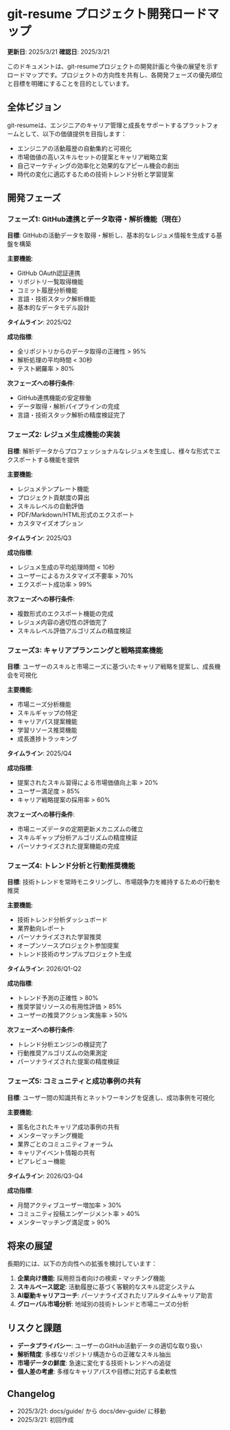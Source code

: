 # git-resume プロジェクト開発ロードマップ

**更新日**: 2025/3/21
**確認日**: 2025/3/21

このドキュメントは、git-resumeプロジェクトの開発計画と今後の展望を示すロードマップです。プロジェクトの方向性を共有し、各開発フェーズの優先順位と目標を明確にすることを目的としています。

## 全体ビジョン

git-resumeは、エンジニアのキャリア管理と成長をサポートするプラットフォームとして、以下の価値提供を目指します：

- エンジニアの活動履歴の自動集約と可視化
- 市場価値の高いスキルセットの提案とキャリア戦略立案
- 自己マーケティングの効率化と効果的なアピール機会の創出
- 時代の変化に適応するための技術トレンド分析と学習提案

## 開発フェーズ

### フェーズ1: GitHub連携とデータ取得・解析機能（現在）

**目標**: GitHubの活動データを取得・解析し、基本的なレジュメ情報を生成する基盤を構築

**主要機能**:
- GitHub OAuth認証連携
- リポジトリ一覧取得機能
- コミット履歴分析機能
- 言語・技術スタック解析機能
- 基本的なデータモデル設計

**タイムライン**: 2025/Q2

**成功指標**:
- 全リポジトリからのデータ取得の正確性 > 95%
- 解析処理の平均時間 < 30秒
- テスト網羅率 > 80%

**次フェーズへの移行条件**:
- GitHub連携機能の安定稼働
- データ取得・解析パイプラインの完成
- 言語・技術スタック解析の精度検証完了

### フェーズ2: レジュメ生成機能の実装

**目標**: 解析データからプロフェッショナルなレジュメを生成し、様々な形式でエクスポートする機能を提供

**主要機能**:
- レジュメテンプレート機能
- プロジェクト貢献度の算出
- スキルレベルの自動評価
- PDF/Markdown/HTML形式のエクスポート
- カスタマイズオプション

**タイムライン**: 2025/Q3

**成功指標**:
- レジュメ生成の平均処理時間 < 10秒
- ユーザーによるカスタマイズ不要率 > 70%
- エクスポート成功率 > 99%

**次フェーズへの移行条件**:
- 複数形式のエクスポート機能の完成
- レジュメ内容の適切性の評価完了
- スキルレベル評価アルゴリズムの精度検証

### フェーズ3: キャリアプランニングと戦略提案機能

**目標**: ユーザーのスキルと市場ニーズに基づいたキャリア戦略を提案し、成長機会を可視化

**主要機能**:
- 市場ニーズ分析機能
- スキルギャップの特定
- キャリアパス提案機能
- 学習リソース推奨機能
- 成長進捗トラッキング

**タイムライン**: 2025/Q4

**成功指標**:
- 提案されたスキル習得による市場価値向上率 > 20%
- ユーザー満足度 > 85%
- キャリア戦略提案の採用率 > 60%

**次フェーズへの移行条件**:
- 市場ニーズデータの定期更新メカニズムの確立
- スキルギャップ分析アルゴリズムの精度検証
- パーソナライズされた提案機能の完成

### フェーズ4: トレンド分析と行動推奨機能

**目標**: 技術トレンドを常時モニタリングし、市場競争力を維持するための行動を推奨

**主要機能**:
- 技術トレンド分析ダッシュボード
- 業界動向レポート
- パーソナライズされた学習推奨
- オープンソースプロジェクト参加提案
- トレンド技術のサンプルプロジェクト生成

**タイムライン**: 2026/Q1-Q2

**成功指標**:
- トレンド予測の正確性 > 80%
- 推奨学習リソースの有用性評価 > 85%
- ユーザーの推奨アクション実施率 > 50%

**次フェーズへの移行条件**:
- トレンド分析エンジンの検証完了
- 行動推奨アルゴリズムの効果測定
- パーソナライズされた提案の精度検証

### フェーズ5: コミュニティと成功事例の共有

**目標**: ユーザー間の知識共有とネットワーキングを促進し、成功事例を可視化

**主要機能**:
- 匿名化されたキャリア成功事例の共有
- メンターマッチング機能
- 業界ごとのコミュニティフォーラム
- キャリアイベント情報の共有
- ピアレビュー機能

**タイムライン**: 2026/Q3-Q4

**成功指標**:
- 月間アクティブユーザー増加率 > 30%
- コミュニティ投稿エンゲージメント率 > 40%
- メンターマッチング満足度 > 90%

## 将来の展望

長期的には、以下の方向性への拡張を検討しています：

1. **企業向け機能**: 採用担当者向けの検索・マッチング機能
2. **スキルベース認定**: 活動履歴に基づく客観的なスキル認定システム
3. **AI駆動キャリアコーチ**: パーソナライズされたリアルタイムキャリア助言
4. **グローバル市場分析**: 地域別の技術トレンドと市場ニーズの分析

## リスクと課題

- **データプライバシー**: ユーザーのGitHub活動データの適切な取り扱い
- **解析精度**: 多様なリポジトリ構造からの正確なスキル抽出
- **市場データの鮮度**: 急速に変化する技術トレンドへの追従
- **個人差の考慮**: 多様なキャリアパスや目標に対応する柔軟性

## Changelog

- 2025/3/21: docs/guide/ から docs/dev-guide/ に移動
- 2025/3/21: 初回作成
